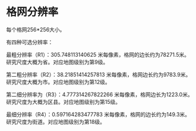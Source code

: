 # 格网分辨率
每个格网256*256大小。

有四种可选分辨率：

最粗分辨率（R1）：305.748113140625 米每像素，格网的边长约为78271.5米。研究尺度大概为省。对应地图级别为第9级。

第二粗分辨率（R2）：38.21851414257813 米每像素，格网边长约为9783.9米。研究尺度大概为市。对应地图级别为第12级。

第二细分辨率为（R3）：4.777314267822266 米每像素，格网边长为1223.0米。研究尺度为大概为区县。对应地图级别为第15级。

最细分辨率（R4）：0.597164283477783 米每像素，格网的边长约为149.3米。研究尺度为街道。对应地图级别为第18级。